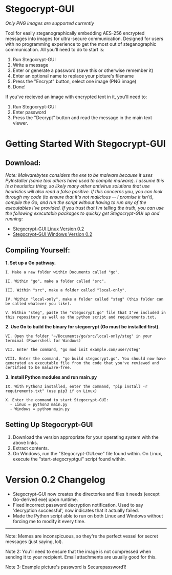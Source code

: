 # Stegocrypt-GUI
*Only PNG images are supported currently*

Tool for easily steganographically embedding AES-256 encrypted messages into images for ultra-secure communication. Designed for users with no programming experience to get the most out of steganographic communication. All you'll need to do to start is:

1. Run Stegocrypt-GUI
2. Write a message
3. Enter or generate a password (save this or otherwise remember it)
4. Enter an optional name to replace your picture's filename
5. Press the "Encrypt" button, select one image (PNG image)
6. Done!

If you've recieved an image with encrypted text in it, you'll need to:

1. Run Stegocrypt-GUI
2. Enter password
3. Press the "Decrypt" button and read the message in the main text viewer.

# Getting Started With Stegocrypt-GUI

## Download:

*Note: Malwarebytes considers the exe to be malware because it uses PyInstaller (same tool others have used to compile malware). I assume this is a heuristics thing, so likely many other antivirus solutions that use heuristics will also read a false positive. If this concerns you, you can look through my code (to ensure that it's not malicious -- I promise it isn't), compile the Go, and run the script without having to run any of the executables I've provided. If you trust that I'm telling the truth, you can use the following executable packages to quickly get Stegocrypt-GUI up and running:*

- [Stegocrypt-GUI Linux Version 0.2](https://github.com/Adri6336/stegocrypt-gui_dl/raw/gh-pages/Stegocrypt-GUI_v0.2%20--%20Lin.tar.gz)
- [Stegocrypt-GUI Windows Version 0.2](https://github.com/Adri6336/stegocrypt-gui_dl/raw/gh-pages/Stegocrypt-GUI_v0.2%20--%20Win.zip)

## Compiling Yourself:

**1. Set up a Go pathway.**

    I. Make a new folder within Documents called "go".
  
    II. Within "go", make a folder called "src".
  
    III. Within "src", make a folder called "local-only".
  
    IV. Within "local-only", make a folder called "steg" (this folder can be called whatever you like).
  
    V. Within "steg", paste the "stegocrypt.go" file that I've included in this repository as well as the python script and requirements.txt.
  
**2. Use Go to build the binary for stegocrypt (Go must be installed first).**

    VI. Open the folder "~/Documents/go/src/local-only/steg" in your terminal (Powershell for Windows)
  
    VII. Enter the command, "go mod init example.com/user/steg"
  
    VIII. Enter the command, "go build stegocrypt.go". You should now have generated an executable file from the code that you've reviewed and certified to be malware-free.
    
**3. Install Python modules and run main.py**
  
    IX. With Python3 installed, enter the command, "pip install -r requirements.txt" (use pip3 if on Linux)
  
    X. Enter the command to start Stegocrypt-GUI:
      - Linux = python3 main.py
      - Windows = python main.py

## Setting Up Stegocrypt-GUI

1. Download the version appropriate for your operating system with the above links.
2. Extract contents.
3. On Windows, run the "Stegocrypt-GUI.exe" file found within. On Linux, execute the "start-stegocryptgui" script found within.

# Version 0.2 Changelog

- Stegocrypt-GUI now creates the directories and files it needs (except Go-derived exe) upon runtime.
- Fixed incorrect password decryption notification. Used to say 'decryption successful', now indicates that it actually failed.
- Made the Python script able to run on both Linux and Windows without forcing me to modify it every time.


-------------------------

Note: Memes are inconspicuous, so they're the perfect vessel for secret messages (just saying, lol).

Note 2: You'll need to ensure that the image is not compressed when sending it to your recipient. Email attachments are usually good for this.

Note 3: Example picture's password is Securepassword1!
